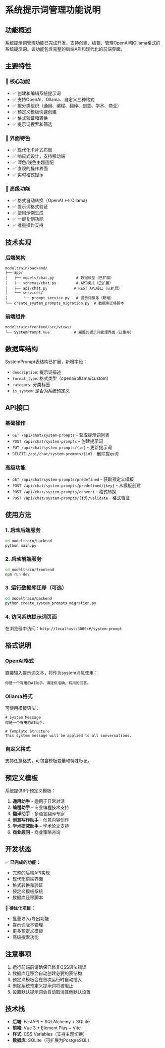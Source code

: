 # 系统提示词管理功能说明

## 功能概述

系统提示词管理功能已完成开发，支持创建、编辑、管理OpenAI和Ollama格式的系统提示词。该功能包含完整的后端API和现代化的前端界面。

## 主要特性

### 🔧 核心功能
- ✅ 创建和编辑系统提示词
- ✅ 支持OpenAI、Ollama、自定义三种格式
- ✅ 按分类组织（通用、编程、翻译、创意、学术、商业）
- ✅ 预定义模板快速创建
- ✅ 格式验证和转换
- ✅ 提示词搜索和筛选

### 🎨 界面特色
- ✅ 现代化卡片式布局
- ✅ 响应式设计，支持移动端
- ✅ 深色/浅色主题适配
- ✅ 直观的操作界面
- ✅ 实时格式提示

### 🚀 高级功能
- ✅ 格式自动转换（OpenAI ↔ Ollama）
- ✅ 提示词格式验证
- ✅ 使用示例生成
- ✅ 一键复制功能
- ✅ 批量操作支持

## 技术实现

### 后端架构
```
modeltrain/backend/
├── app/
│   ├── models/chat.py          # 数据模型（已扩展）
│   ├── schemas/chat.py         # API模式（已扩展）
│   ├── api/chat.py            # REST API接口（已扩展）
│   └── services/
│       └── prompt_service.py   # 提示词服务（新增）
└── create_system_prompts_migration.py  # 数据库迁移脚本
```

### 前端组件
```
modeltrain/frontend/src/views/
└── SystemPrompt.vue           # 完整的提示词管理界面（已重写）
```

## 数据库结构

SystemPrompt表结构已扩展，新增字段：
- `description`: 提示词描述
- `format_type`: 格式类型（openai/ollama/custom）
- `category`: 分类标签
- `is_system`: 是否为系统预定义

## API接口

### 基础操作
- `GET /api/chat/system-prompts` - 获取提示词列表
- `POST /api/chat/system-prompts` - 创建提示词
- `PUT /api/chat/system-prompts/{id}` - 更新提示词
- `DELETE /api/chat/system-prompts/{id}` - 删除提示词

### 高级功能
- `GET /api/chat/system-prompts/predefined` - 获取预定义模板
- `POST /api/chat/system-prompts/predefined/{key}` - 从模板创建
- `POST /api/chat/system-prompts/convert` - 格式转换
- `POST /api/chat/system-prompts/{id}/validate` - 格式验证

## 使用方法

### 1. 启动后端服务
```bash
cd modeltrain/backend
python main.py
```

### 2. 启动前端服务
```bash
cd modeltrain/frontend
npm run dev
```

### 3. 运行数据库迁移（可选）
```bash
cd modeltrain/backend
python create_system_prompts_migration.py
```

### 4. 访问系统提示词页面
在浏览器中访问：`http://localhost:3000/#/system-prompt`

## 格式说明

### OpenAI格式
直接输入提示词文本，将作为system消息使用：
```
你是一个有用的AI助手。请提供准确、有用的回答。
```

### Ollama格式
可使用模板语法：
```
# System Message
你是一个有用的AI助手。

# Template Structure
This system message will be applied to all conversations.
```

### 自定义格式
支持任意格式，可包含模板变量和特殊标记。

## 预定义模板

系统提供6个预定义模板：
1. **通用助手** - 适用于日常对话
2. **编程助手** - 专业编程技术支持
3. **翻译助手** - 多语言翻译专家
4. **创意写作助手** - 创意内容创作
5. **学术研究助手** - 学术论文支持
6. **商业顾问** - 商业策略咨询

## 开发状态

✅ **已完成的功能：**
- 完整的后端API实现
- 现代化前端界面
- 格式转换和验证
- 预定义模板系统
- 数据库迁移脚本

🔄 **待优化项目：**
- 批量导入/导出功能
- 提示词版本管理
- 更多预定义模板
- 高级搜索功能

## 注意事项

1. 运行前端前请确保已修复CSS语法错误
2. 数据库迁移会自动创建必要的表结构
3. 预定义模板会在首次运行时自动插入
4. 删除系统预定义提示词将被阻止
5. 设置默认提示词会自动取消其他默认设置

## 技术栈

- **后端**: FastAPI + SQLAlchemy + SQLite
- **前端**: Vue 3 + Element Plus + Vite
- **样式**: CSS Variables（支持主题切换）
- **数据库**: SQLite（可扩展为PostgreSQL） 